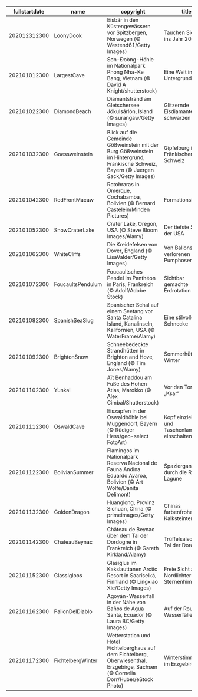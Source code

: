 |fullstartdate|name|copyright|title|image|
|--|--|--|--|--|
202012312300|LoonyDook|Eisbär in den Küstengewässern vor Spitzbergen, Norwegen (© Westend61/Getty Images)|Tauchen Sie ein ins Jahr 2021!|![](/de-DE/2021/01/202012312300LoonyDook.jpg)|
202101012300|LargestCave|Sơn-Đoòng-Höhle im Nationalpark Phong Nha-Ke Bang, Vietnam (© David A Knight/shutterstock)|Eine Welt im Untergrund|![](/de-DE/2021/01/202101012300LargestCave.jpg)|
202101022300|DiamondBeach|Diamantstrand am Gletschersee Jökulsárlón, Island (© surangaw/Getty Images)|Glitzernde Eisdiamanten am schwarzen Strand|![](/de-DE/2021/01/202101022300DiamondBeach.jpg)|
202101032300|Goessweinstein|Blick auf die Gemeinde Gößweinstein mit der Burg Gößweinstein im Hintergrund, Fränkische Schweiz, Bayern (© Juergen Sack/Getty Images)|Gipfelburg in der Fränkischen Schweiz|![](/de-DE/2021/01/202101032300Goessweinstein.jpg)|
202101042300|RedFrontMacaw|Rotohraras in Omerque,  Cochabamba, Bolivien (© Bernard Castelein/Minden Pictures)|Formationsflug|![](/de-DE/2021/01/202101042300RedFrontMacaw.jpg)|
202101052300|SnowCraterLake|Crater Lake, Oregon, USA (© Steve Bloom Images/Alamy)|Der tiefste See der USA|![](/de-DE/2021/01/202101052300SnowCraterLake.jpg)|
202101062300|WhiteCliffs|Die Kreidefelsen von Dover, England (© LisaValder/Getty Images)|Von Ballons und verlorenen Pumphosen|![](/de-DE/2021/01/202101062300WhiteCliffs.jpg)|
202101072300|FoucaultsPendulum|Foucaultsches Pendel im Panthéon in Paris, Frankreich (© Adolf/Adobe Stock)|Sichtbar gemachte Erdrotation|![](/de-DE/2021/01/202101072300FoucaultsPendulum.jpg)|
202101082300|SpanishSeaSlug|Spanischer Schal auf einem Seetang vor Santa Catalina Island, Kanalinseln, Kalifornien, USA (© WaterFrame/Alamy)|Eine stilvolle Schnecke|![](/de-DE/2021/01/202101082300SpanishSeaSlug.jpg)|
202101092300|BrightonSnow|Schneebedeckte Strandhütten in Brighton and Hove, England (© Tim Jones/Alamy)|Sommerhütten im Winter|![](/de-DE/2021/01/202101092300BrightonSnow.jpg)|
202101102300|Yunkai|Aït Benhaddou am Fuße des Hohen Atlas, Marokko (© Alex Cimbal/Shutterstock)|Vor den Toren des „Ksar“|![](/de-DE/2021/01/202101102300Yunkai.jpg)|
202101112300|OswaldCave|Eiszapfen in der Oswaldhöhle bei Muggendorf, Bayern (© Rüdiger Hess/geo-select FotoArt)|Kopf einziehen und Taschenlampe einschalten!|![](/de-DE/2021/01/202101112300OswaldCave.jpg)|
202101122300|BolivianSummer|Flamingos im Nationalpark Reserva Nacional de Fauna Andina Eduardo Avaroa, Bolivien (© Art Wolfe/Danita Delimont)|Spaziergang durch die Rote Lagune|![](/de-DE/2021/01/202101122300BolivianSummer.jpg)|
202101132300|GoldenDragon|Huanglong, Provinz Sichuan, China (© primeimages/Getty Images)|Chinas farbenfrohe Kalksteinterrassen|![](/de-DE/2021/01/202101132300GoldenDragon.jpg)|
202101142300|ChateauBeynac|Château de Beynac über dem Tal der Dordogne in Frankreich (© Gareth Kirkland/Alamy)|Trüffelsaison im Tal der Dordogne|![](/de-DE/2021/01/202101142300ChateauBeynac.jpg)|
202101152300|GlassIgloos|Glasiglus im Kakslauttanen Arctic Resort in Saariselkä, Finnland (© Lingxiao Xie/Getty Images)|Freie Sicht auf Nordlichter und Sternenhimmel|![](/de-DE/2021/01/202101152300GlassIgloos.jpg)|
202101162300|PailonDelDiablo|Agoyán-Wasserfall in der Nähe von Baños de Agua Santa, Ecuador (© Laura BC/Getty Images)|Auf der Route der Wasserfälle|![](/de-DE/2021/01/202101162300PailonDelDiablo.jpg)|
202101172300|FichtelbergWinter|Wetterstation und Hotel Fichtelberghaus auf dem Fichtelberg, Oberwiesenthal, Erzgebirge, Sachsen (© Cornelia Dorr/Huber/eStock Photo)|Winterstimmung im Erzgebirge|![](/de-DE/2021/01/202101172300FichtelbergWinter.jpg)|
